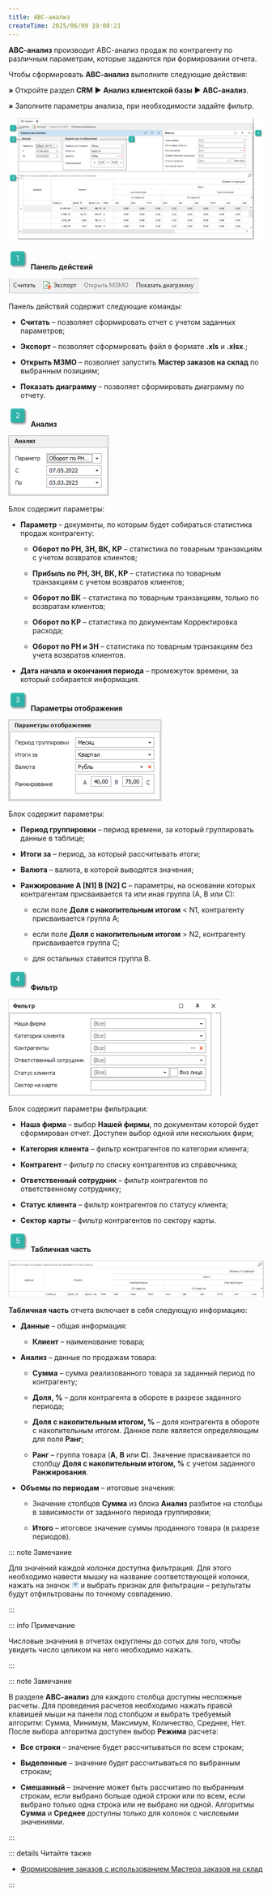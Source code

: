 ```yaml
---
title: ABC-анализ
createTime: 2025/06/09 19:08:21
---
```

**АВС-анализ** производит АВС-анализ продаж по контрагенту по различным параметрам, которые задаются при формировании отчета.

Чтобы сформировать **АВС-анализ** выполните следующие действия:

**»** Откройте раздел **CRM** ► **Анализ клиентской базы** ► **АВС-анализ**.

**»** Заполните параметры анализа, при необходимости задайте фильтр.

![](../../../assets/work/three/231.png)

![](../../../assets/work/three/007.png) **Панель действий**

![](../../../assets/work/three/232.png)

Панель действий содержит следующие команды:

- **Считать** – позволяет сформировать отчет с учетом заданных параметров;

- **Экспорт** – позволяет сформировать файл в формате **.xls** и **.xlsx**.;

- **Открыть МЗМО** – позволяет запустить **Мастер заказов на склад** по выбранным позициям;

- **Показать диаграмму** – позволяет сформировать диаграмму по отчету.

![](../../../assets/work/three/009.png) **Анализ**

![](../../../assets/work/three/233.png)

Блок содержит параметры:

- **Параметр** – документы, по которым будет собираться статистика продаж контрагенту:

    - **Оборот по РН, ЗН, ВК, КР** – статистика по товарным транзакциям с учетом возвратов клиентов;

    - **Прибыль по РН, ЗН, ВК, КР** – статистика по товарным транзакциям с учетом возвратов клиентов;

    - **Оборот по ВК** – статистика по товарным транзакциям, только по возвратам клиентов;

    - **Оборот по КР** – статистика по документам Корректировка расхода;

    - **Оборот по РН и ЗН** – статистика по товарным транзакциям без учета возвратов клиентов.

- **Дата начала и окончания периода** – промежуток времени, за который собирается информация.

![](../../../assets/work/three/010.png) **Параметры отображения**

![](../../../assets/work/three/234.png)

Блок содержит параметры:

- **Период группировки** – период времени, за который группировать данные в таблице;

- **Итоги за** – период, за который рассчитывать итоги;

- **Валюта** – валюта, в которой выводятся значения;

- **Ранжирование A \[N1\] B \[N2\] C** – параметры, на основании которых контрагентам присваивается та или иная группа (А, В или С):

    - если поле **Доля с накопительным итогом** < N1, контрагенту присваивается группа А;

    - если поле **Доля с накопительным итогом** > N2, контрагенту присваивается группа C;

    - для остальных ставится группа В.

![](../../../assets/work/three/011.png) **Фильтр**

![](../../../assets/work/three/235.png)

Блок содержит параметры фильтрации:

- **Наша** **фирма** – выбор **Нашей фирмы**, по документам которой будет сформирован отчет. Доступен выбор одной или нескольких фирм;

- **Категория** **клиента** – фильтр контрагентов по категории клиента;

- **Контрагент** – фильтр по списку контрагентов из справочника;

- **Ответственный** **сотрудник** – фильтр контрагентов по ответственному сотруднику;

- **Статус** **клиента** – фильтр контрагентов по статусу клиента;

- **Сектор** **карты** – фильтр контрагентов по сектору карты.

![](../../../assets/work/three/012.png) **Табличная часть**

![](../../../assets/work/three/236.png)

**Табличная часть** отчета включает в себя следующую информацию:

- **Данные** – общая информация:

    - **Клиент** – наименование товара;

- **Анализ** – данные по продажам товара:

    - **Сумма** – сумма реализованного товара за заданный период по контрагенту;

    - **Доля, %** – доля контрагента в обороте в разрезе заданного периода;

    - **Доля с накопительным итогом, %** – доля контрагента в обороте с накопительным итогом. Данное поле является определяющим для поля **Ранг**;

    - **Ранг** – группа товара (**А**, **В** или **С**). Значение присваивается по столбцу **Доля с накопительным итогом, %** с учетом заданного **Ранжирования**.

- **Объемы по периодам** – итоговые значения:

    - Значение столбцов **Сумма** из блока **Анализ** разбитое на столбцы в зависимости от заданного периода группировки;

    - **Итого** – итоговое значение суммы проданного товара (в разрезе периодов).

::: note Замечание

Для значений каждой колонки доступна фильтрация. Для этого необходимо навести мышку на название соответствующей колонки, нажать на значок  ![](../../../assets/work/three/166.png) и выбрать признак для фильтрации – результаты будут отфильтрованы по точному совпадению.

:::

::: info Примечание

Числовые значения в отчетах округлены до сотых для того, чтобы увидеть число целиком на него необходимо нажать.

:::

::: note Замечание

В разделе **АВС-анализ** для каждого столбца доступны несложные расчеты. Для проведения расчетов необходимо нажать правой клавишей мыши на панели под столбцом и выбрать требуемый алгоритм: Сумма, Минимум, Максимум, Количество, Среднее, Нет. После выбора алгоритма доступен выбор **Режима** расчета:

- **Все строки** – значение будет рассчитываться по всем строкам; 

- **Выделенные** – значение будет рассчитываться по выбранным строкам; 

- **Смешанный** – значение может быть рассчитано по выбранным строкам, если выбрано больше одной строки или по всем, если выбрано только одна строка или не выбрано ни одной. Алгоритмы **Сумма** и **Среднее** доступны только для колонок с числовыми значениями.

:::

::: details Читайте также

- [Формирование заказов с использованием Мастера заказов на склад](../../svoe_nalichie/upravlenie_nalichiem/formirovanie_zakaza.md) 

:::